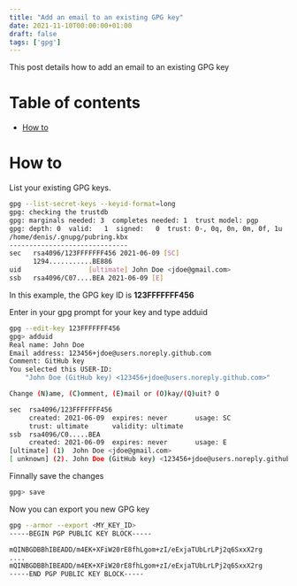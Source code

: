 ```yaml
---
title: "Add an email to an existing GPG key"
date: 2021-11-10T00:00:00+01:00
draft: false
tags: ['gpg']
---
```


This post details how to add an email to an existing GPG key

# Table of contents

* [How to](#how-to)

# How to

List your existing GPG keys. 

```bash
gpg --list-secret-keys --keyid-format=long
gpg: checking the trustdb
gpg: marginals needed: 3  completes needed: 1  trust model: pgp
gpg: depth: 0  valid:   1  signed:   0  trust: 0-, 0q, 0n, 0m, 0f, 1u
/home/denis/.gnupg/pubring.kbx
------------------------------
sec   rsa4096/123FFFFFFF456 2021-06-09 [SC]
      1294...........BE886
uid                 [ultimate] John Doe <jdoe@gmail.com>
ssb   rsa4096/C07....BEA 2021-06-09 [E]
```

In this example, the GPG key ID is **123FFFFFFF456**


Enter in your gpg prompt for your key and type adduid 

```bash
gpg --edit-key 123FFFFFFF456
gpg> adduid 
Real name: John Doe
Email address: 123456+jdoe@users.noreply.github.com
Comment: GitHub key
You selected this USER-ID:
    "John Doe (GitHub key) <123456+jdoe@users.noreply.github.com>"

Change (N)ame, (C)omment, (E)mail or (O)kay/(Q)uit? O

sec  rsa4096/123FFFFFFF456
     created: 2021-06-09  expires: never       usage: SC  
     trust: ultimate      validity: ultimate
ssb  rsa4096/C0.....BEA
     created: 2021-06-09  expires: never       usage: E   
[ultimate] (1)  John Doe <jdoe@gmail.com>
[ unknown] (2). John Doe (GitHub key) <123456+jdoe@users.noreply.github.com>
```

Finnally save the changes

```bash
gpg> save
```

Now you can export you new GPG key

```bash
gpg --armor --export <MY_KEY_ID>
-----BEGIN PGP PUBLIC KEY BLOCK-----

mQINBGDBBhIBEADD/m4EK+XFiW20rE8fhLgom+zI/eExjaTUbLrLPj2q6SxxX2rg
....
mQINBGDBBhIBEADD/m4EK+XFiW20rE8fhLgom+zI/eExjaTUbLrLPj2q6SxxX2rg
-----END PGP PUBLIC KEY BLOCK-----
```
